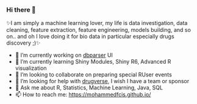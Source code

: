### Hi there 👋
✨I am simply a machine learning lover, my life is data investigation, data cleaning, feature extraction, feature engineering, models building, and so on.. and oh I love doing it for bio data in particular especially drugs discovery ;)✨

- 🔭 I’m currently working on [dbparser](https://docs.ropensci.org/dbparser/) UI
- 🌱 I’m currently learning Shiny Modules, Shiny R6, Advanced R visualization
- 👯 I’m looking to collaborate on preparing special RUser events
- 🤔 I’m looking for help with [drugverse](https://dainanahan.github.io/drugverse/), I wish I have a team or sponsor
- 💬 Ask me about R, Statistics, Machine Learning, Java, SQL
- 📫 How to reach me: https://mohammedfcis.github.io/ 


